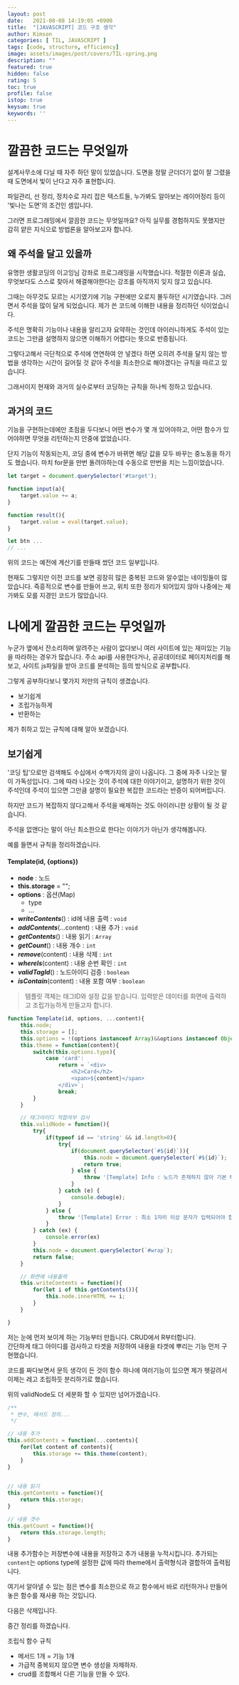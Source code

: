 ```yaml
---
layout: post
date:   2021-08-08 14:19:05 +0900
title:  "[JAVASCRIPT] 코드 구조 생각"
author: Kimson
categories: [ TIL, JAVASCRIPT ]
tags: [code, structure, efficiency]
image: assets/images/post/covers/TIL-spring.png
description: ""
featured: true
hidden: false
rating: 5
toc: true
profile: false
istop: true
keysum: true
keywords: ''
---
```


# 깔끔한 코드는 무엇일까

설계사무소에 다닐 때 자주 하던 말이 있었습니다. 도면을 정말 군더더기 없이 잘 그렸을 때 도면에서 빛이 난다고 자주 표현합니다.

파일관리, 선 정리, 정치수로 자리 잡은 텍스트들, 누가봐도 알아보는 레이어정리 등이 '빛나는 도면'의 조건인 셈입니다.

그러면 프로그래밍에서 깔끔한 코드는 무엇일까요? 아직 실무를 경험하지도 못했지만 감히 얕은 지식으로 방법론을 알아보고자 합니다.

## 왜 주석을 달고 있을까

유명한 생활코딩의 이고잉님 강좌로 프로그래밍을 시작했습니다. 적절한 이론과 실습, 무엇보다도 스스로 찾아서 해결해야한다는 강조를 아직까지 잊지 않고 있습니다.

그때는 아무것도 모르는 시기였기에 기능 구현에만 오로지 몰두하던 시기였습니다. 그러면서 주석을 많이 달게 되었습니다. 제가 쓴 코드에 이해한 내용을 정리하던 식이었습니다.

주석은 명확히 기능이나 내용을 알리고자 요약하는 것인데 아이러니하게도 주석이 있는 코드는 그만큼 설명하지 않으면 이해하기 어렵다는 뜻으로 반증됩니다.

그렇다고해서 극단적으로 주석에 연연하여 안 넣겠다 하면 오히려 주석을 달지 않는 방법을 생각하는 시간이 길어질 것 같아 주석을 최소한으로 해야겠다는 규칙을 따르고 있습니다.

그래서이지 현재와 과거의 실수로부터 코딩하는 규칙을 하나씩 정하고 있습니다.

## 과거의 코드

기능을 구현하는데에만 초점을 두다보니 어떤 변수가 몇 개 있어야하고, 어떤 함수가 있어야하면 무엇을 리턴하는지 안중에 없었습니다.

단지 기능이 작동되는지, 코딩 중에 변수가 바뀌면 해당 값을 모두 바꾸는 중노동을 하기도 했습니다. 마치 for문을 만번 돌려야하는데 수동으로 만번을 치는 느낌이었습니다.

```javascript
let target = document.querySelector('#target');

function input(a){
	target.value += a;
}

function result(){
	target.value = eval(target.value);
}

let btn ...
// ...
```

위의 코드는 예전에 계산기를 만들때 썼던 코드 일부입니다.

현재도 그렇지만 이전 코드를 보면 굉장히 많은 중복된 코드와 알수없는 네이밍들이 많았습니다. 즉흥적으로 변수를 만들어 쓰고, 위치 또한 정리가 되어있지 않아 나중에는 제가봐도 모를 지경인 코드가 많았습니다.

# 나에게 깔끔한 코드는 무엇일까

누군가 옆에서 잔소리하며 알려주는 사람이 없다보니 여러 사이트에 있는 재미있는 기능을 따라하는 경우가 많습니다. 주소 api를 사용한다거나, 공공데이터로 페이지처리를 해보고, 사이트 js파일을 받아 코드를 분석하는 등의 방식으로 공부합니다.

그렇게 공부하다보니 몇가지 저만의 규칙이 생겼습니다.

- 보기쉽게
- 조립가능하게
- 반환하는

제가 취하고 있는 규칙에 대해 알아 보겠습니다.

## 보기쉽게

'코딩 팁'으로만 검색해도 수십에서 수백가지의 글이 나옵니다. 그 중에 자주 나오는 말이 가독성입니다. 그에 따라 나오는 것이 주석에 대한 이야기이고, 설명하기 위한 것이 주석인데 주석이 있으면 그만큼 설명이 필요한 복잡한 코드라는 반증이 되어버립니다.

하지만 코드가 복잡하지 않다고해서 주석을 배제하는 것도 아이러니한 상황이 될 것 같습니다.

주석을 없앤다는 말이 아닌 최소한으로 한다는 이야기가 아닌가 생각해봅니다.

예를 들면서 규칙을 정리하겠습니다.

#### **Template**(id, {options})

- **node** : 노드
- **this.storage** = "";
- **options** : 옵션(Map)
  - type
  - ...
- ***writeContents***() : id에 내용 출력 : `void`
- ***addContents***(...content) : 내용 추가 : `void`
- ***getContents***() : 내용 읽기 : `Array`
- ***getCount***() : 내용 개수 : `int`
- ***remove***(content) : 내용 삭제 : `int`
- ***whereIs***(content) : 내용 순번 확인 : `int`
- ***validTagId***() : 노드아이디 검증 : `boolean`
- ***isContain***(content) : 내용 포함 여부 : `boolean`

> 템플릿 객체는 태그ID와 설정 값을 받습니다. 입력받은 데이터를 화면에 출력하고 조립가능하게 만들고자 합니다.

```javascript
function Template(id, options, ...content){
	this.node;
	this.storage = [];
	this.options = !(options instanceof Array)&&options instanceof Object?options:{};
	this.theme = function(content){
        switch(this.options.type){
            case 'card':
                return = `<div>
                    <h2>Card</h2>
                    <span>${content}</span>
                </div>`;
                break;
        }
    }

	// 태그아이디 적합여부 검사
	this.validNode = function(){
        try{
            if(typeof id == 'string' && id.length>0){
                try{
                    if(document.querySelector(`#${id}`)){
                        this.node = document.querySelector(`#${id}`);
                        return true;
                    } else {
                        throw '[Template] Info : 노드가 존재하지 않아 기본 타겟으로 설정됩니다. (id: wrap)';
                    }
                } catch (e) {
                    console.debug(e);
                }
            } else {
                throw '[Template] Error : 최소 1자리 이상 문자가 입력되어야 합니다.';
            }
        } catch (ex) {
            console.error(ex)
        }
        this.node = document.querySelector(`#wrap`);
        return false;
	}

	// 화면에 내용출력
	this.writeContents = function(){
        for(let i of this.getContents()){
            this.node.innerHTML += i;
        }
	}

}
```

저는 눈에 먼저 보이게 하는 기능부터 만듭니다. CRUD에서 R부터합니다.  
간단하게 태그 아이디를 검사하고 타겟을 저장하여 내용을 타겟에 뿌리는 기능 먼저 구현했습니다.

코드를 짜다보면서 문득 생각이 든 것이 함수 하나에 여러기능이 있으면 제가 헷갈려서 이제는 레고 조립하듯 분리하기로 했습니다.

위의 validNode도 더 세분화 할 수 있지만 넘어가겠습니다.

```javascript
/**
 * 변수, 메서드 정의...
 */

// 내용 추가
this.addContents = function(...contents){
	for(let content of contents){
		this.storage += this.theme(content);
	}
}

    
// 내용 읽기
this.getContents = function(){
	return this.storage;
}

// 내용 갯수
this.getCount = function(){
	return this.storage.length;
}
```

내용 추가함수는 저장변수에 내용을 저장하고 추가 내용을 누적시킵니다. 추가되는 `content`는 options type에 설정한 값에 따라 theme에서 출력형식과 결합하여 출력됩니다.

여기서 알아낼 수 있는 점은 변수를 최소한으로 하고 함수에서 바로 리턴하거나 만들어 놓은 함수를 재사용 하는 것입니다.

다음은 삭제입니다.

중간 정리를 하겠습니다.

조립식 함수 규칙

- 메서드 1개 = 기능 1개
- 가급적 중복되지 않으면 변수 생성을 자제하자.
- crud를 조합해서 다른 기능을 만들 수 있다.